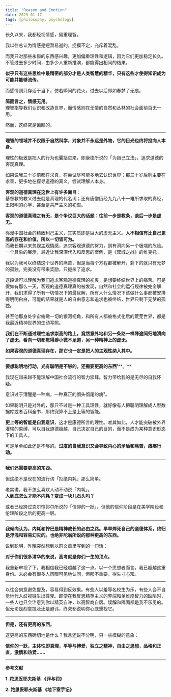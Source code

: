 ```yaml
---
title: "Reason and Emotion"
date: 2025-01-17
tags: [philosophy, psychology]
---
```




长久以来，我都轻视情感，偏重理智。

我以往总认为情感是短暂易逝的，捉摸不定，充斥着混乱。

而我只对那些永恒的东西感兴趣，更加偏重理性和逻辑，因为它们更加稳定长久。不管过去多少时间，由多少人重新推演，都能得出相同的结果。

**似乎只有这些思维中最精密的部分才是人类智慧的精华，只有这些才使得知识成为可能并能够流传。**

而感情则只存活于当下，仿若瞬间的花火，过去以后即如春梦了无痕。

**简而言之，情感无用。**  
理智指导我们认识和改造世界，而情感则在无情的自然和丛林的社会面前百无一用。

然而，这终究是偏颇的。

---

**理智的领域并不仅限于自然科学，对象并不永远是外物，它的目光也终将投向人本身。**

理性的极致是把人的行为也囊括进来，即康德所说的「为自己立法」，追求道德的客观真理。

如果说我三十岁前都在求真，在尝试尽可能多地去认识世界；那三十岁后则主要在求善，更多地在探寻道德的真义，尝试理解人本身。

**客观的道德真理在这世上有许多面目**：  
基督教的教义过去就是真理的代名词；还有唐僧历经九九八十一难所求取的真经，王阳明的心学，甚至是共产主义的初衷。

**客观的道德真理之有无，是个争议巨大的话题：往前一步是教条，退后一步是虚无。**

弥漫中国社会的精致利己主义，其实质即是巨大的虚无主义。**人不相信有比自己更高的存在和价值，所以一切皆可为。**  
而我长期以来忽视主观情感，追求客观道德的努力，则有滑向另一个极端的危险。一个具象的展示，最近让我深深代入和反思的案例，是《双城之战》的维克托：

我以为我可以终结这个世界的痛苦，但是当每个方程都被解开，剩下的就只有无梦的孤独。完美没有带来奖励，只扼杀了追求。

这段话可以理解为我们追求客观道德真理的初衷，是想要终结世界上的痛苦。可是假如有那么一天，客观的道德真理真的被发现，自然和社会的运行规律被完全解开，我们求得了所有一切情况下的最优解，所有人什么情况下该做什么事都被安排得明明白白，可能的结果就是人的自由意志和追求也被终结，世界只剩下无梦的孤独。

甚至他那身处宇宙俯瞰一切的银河视角，和所有人都被格式化后的荒芜世界，都是我最近精神世界的生动写照。

**我们在不断通过理性追求崇高的路上，竟然意外地和另一条路一样殊途同归地滑向了虚无，看向一切都觉得渺小微不足道，另一种精神上的虚无。**

**如果客观的道德真理存在，那它也一定是把人的主观性纳入其中。**

---

**要想聪明地行动，光有聪明是不够的，还需要更高的东西**¹**。**

我现在越来越不能理解中国社会流行的智力崇拜。智力带给我的是无尽的自我怀疑。

意识过于清醒是一种病，一种真正的彻头彻尾的病²。

如果聪明只是对外的，那只不过是一种工具理性，就好像有人把聪明理解成人型数据库或者百科全书，那终究算不上是上等的智能。

**更上等的智能是自我意识**，这才是康德所言的理性。唯其如此，人才能突破被外界灌输的束缚，可以自我道德超越，自己决定自己的目的，而不是成为某种意识形态下的工具人。

可是单单如此还是不够的。**过度的自我意识又会导致内心的矛盾和痛苦，瘫痪行动。**

---

**我们还需要更高的东西。**

但这绝不是现在的流行词「拒绝内耗」那么简单。

老实讲，我不怎么喜欢人动不动说「内耗」。  
**人到底怎么才能不内耗？变成一块儿石头吗？**

或者已经跨过克尔恺郭尔所说的「信仰的一跃」，但他的信仰阶段是在美学阶段和伦理阶段之后的更高一层。

---

**我倾向认为，内耗和拧巴是精神成长的必由之路。早早焊死自己的道德体系，终归是浮浅和容易幻灭的。也绝非陀翁所说的那种更高的东西。**

说到聪明，昨晚突然想到以前文章里写到的一句话：

**对于你们很多清华的来说，高考就是你们一生的顶点。**

我重新审视了下，我相信我已经超越了这一点。以一个思想者而言，我已超越这重身份。未必会有很多人肉眼可见地认同，但那不重要，得失寸心知。

---

以往会刻意避免提及，容易得到反效果。有些人以羞辱名校生为乐，有些人会不自觉地代入歧视链生出尊卑。即便在我反思精英主义的弊端和单维度智力的缺陷时，一些人也只会注意到你以精英自许，以高智商自居。误解和隔阂都是我不乐见的。但无论是刻意提及还是避讳，终究都说明你心底重视它。

---

**但是，还有更高的东西。**

这更高的东西确切地是什么？我且还说不分明，只一些模糊的意象：

**信仰的一跃，主体性即真理，平等与博爱，独立之精神，自由之思想，品格和正直，激情和热爱……**

---

**参考文献**

**1. 陀思妥耶夫斯基 《罪与罚》**

**2. 陀思妥耶夫斯基 《地下室手记》**
